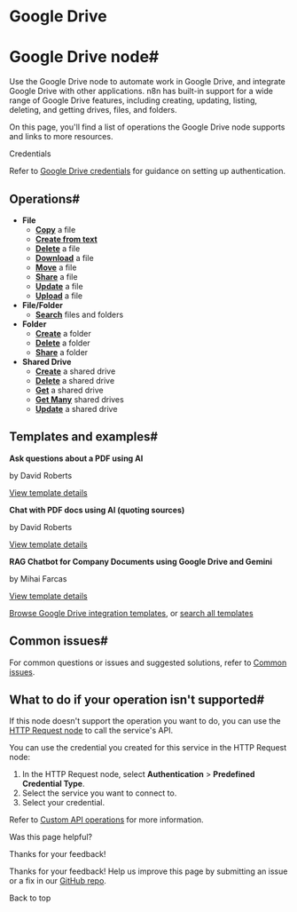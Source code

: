 # Google Drive

[ ](https://github.com/n8n-io/n8n-docs/edit/main/docs/integrations/builtin/app-nodes/n8n-nodes-base.googledrive/index.md "Edit this page")

# Google Drive node#

Use the Google Drive node to automate work in Google Drive, and integrate Google Drive with other applications. n8n has built-in support for a wide range of Google Drive features, including creating, updating, listing, deleting, and getting drives, files, and folders. 

On this page, you'll find a list of operations the Google Drive node supports and links to more resources.

Credentials

Refer to [Google Drive credentials](../../credentials/google/) for guidance on setting up authentication. 

## Operations#

  * **File**
    * [**Copy**](file-operations/#copy-a-file) a file
    * [**Create from text**](file-operations/#create-from-text)
    * [**Delete**](file-operations/#delete-a-file) a file
    * [**Download**](file-operations/#download-a-file) a file
    * [**Move**](file-operations/#move-a-file) a file
    * [**Share**](file-operations/#share-a-file) a file
    * [**Update**](file-operations/#update-a-file) a file
    * [**Upload**](file-operations/#upload-a-file) a file
  * **File/Folder**
    * [**Search**](file-folder-operations/#search-files-and-folders) files and folders
  * **Folder**
    * [**Create**](folder-operations/#create-a-folder) a folder
    * [**Delete**](folder-operations/#delete-a-folder) a folder
    * [**Share**](folder-operations/#share-a-folder) a folder
  * **Shared Drive**
    * [**Create**](shared-drive-operations/#create-a-shared-drive) a shared drive
    * [**Delete**](shared-drive-operations/#delete-a-shared-drive) a shared drive
    * [**Get**](shared-drive-operations/#get-a-shared-drive) a shared drive
    * [**Get Many**](shared-drive-operations/#get-many-shared-drives) shared drives
    * [**Update**](shared-drive-operations/#update-a-shared-drive) a shared drive



## Templates and examples#

**Ask questions about a PDF using AI**

by David Roberts

[View template details](https://n8n.io/workflows/1960-ask-questions-about-a-pdf-using-ai/)

**Chat with PDF docs using AI (quoting sources)**

by David Roberts

[View template details](https://n8n.io/workflows/2165-chat-with-pdf-docs-using-ai-quoting-sources/)

**RAG Chatbot for Company Documents using Google Drive and Gemini**

by Mihai Farcas

[View template details](https://n8n.io/workflows/2753-rag-chatbot-for-company-documents-using-google-drive-and-gemini/)

[Browse Google Drive integration templates](https://n8n.io/integrations/google-drive/), or [search all templates](https://n8n.io/workflows/)

## Common issues#

For common questions or issues and suggested solutions, refer to [Common issues](common-issues/).

## What to do if your operation isn't supported#

If this node doesn't support the operation you want to do, you can use the [HTTP Request node](../../core-nodes/n8n-nodes-base.httprequest/) to call the service's API.

You can use the credential you created for this service in the HTTP Request node: 

  1. In the HTTP Request node, select **Authentication** > **Predefined Credential Type**.
  2. Select the service you want to connect to.
  3. Select your credential.



Refer to [Custom API operations](../../../custom-operations/) for more information.

Was this page helpful? 

Thanks for your feedback! 

Thanks for your feedback! Help us improve this page by submitting an issue or a fix in our [GitHub repo](https://github.com/n8n-io/n8n-docs). 

Back to top 
